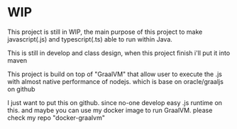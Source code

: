 # WIP

This project is still in WIP, the main purpose of this project to make javascript(.js) and typescript(.ts) able to run within Java.

This is still in develop and class design, when this project finish i'll put it into maven

This project is build on top of "GraalVM" that allow user to execute the .js with almost native performance of nodejs. which is base on oracle/graaljs on github

I just want to put this on github. since no-one develop easy .js runtime on this. and maybe you can use my docker image to run GraalVM. please check my repo "docker-graalvm"
